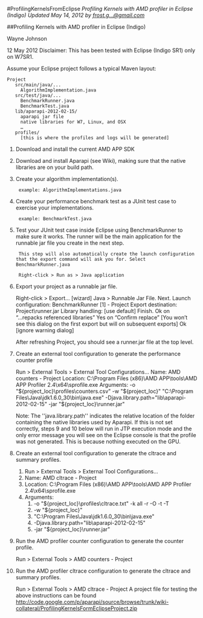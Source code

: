 #ProfilingKernelsFromEclipse
*Profiling Kernels with AMD profiler in Eclipse (Indigo) Updated May 14, 2012 by frost.g...@gmail.com*

##Profiling Kernels with AMD profiler in Eclipse (Indigo)

Wayne Johnson

12 May 2012
Disclaimer: This has been tested with Eclipse (Indigo SR1) only on W7SR1.

Assume your Eclipse project follows a typical Maven layout:

    Project
       src/main/java/...
         AlgorithmImplementation.java
       src/test/java/...
         BenchmarkRunner.java
         BenchmarkTest.java
       lib/aparapi-2012-02-15/
         aparapi jar file
         native libraries for W7, Linux, and OSX
         …
       profiles/
         [this is where the profiles and logs will be generated]

1. Download and install the current AMD APP SDK
2. Download and install Aparapi (see Wiki), making sure that the native libraries are on your build path.
3. Create your algorithm implementation(s).

        example: AlgorithmImplementations.java

4. Create your performance benchmark test as a JUnit test case to exercise your implementations.

        example: BenchmarkTest.java

5. Test your JUnit test case inside Eclipse using BenchmarkRunner to make sure it works. The runner will be the main application for the runnable jar file you create in the next step.

        This step will also automatically create the launch configuration that the export command will ask you for. Select BenchmarkRunner.java

        Right-click > Run as > Java application

6. Export your project as a runnable jar file.

    Right-click > Export...
      [wizard] Java > Runnable Jar File. Next.
        Launch configuration: BenchmarkRunner [1] - Project
        Export destination: Project\runner.jar
        Library handling: [use default]    Finish.
      Ok on “...repacks referenced libraries”
      Yes on “Confirm replace” [You won’t see this dialog on the first export but will on subsequent exports]
      Ok [ignore warning dialog]

    After refreshing Project, you should see a runner.jar file at the top level.

7. Create an external tool configuration to generate the performance counter profile

    Run > External Tools > External Tool Configurations...
      Name: AMD counters - Project
      Location: C:\Program Files (x86)\AMD APP\tools\AMD APP Profiler 2.4\x64\sprofile.exe
      Arguments:
       -o "${project_loc}\profiles\counters.csv"
       -w "${project_loc}"
       "C:\Program Files\Java\jdk1.6.0_30\bin\java.exe"
       -Djava.library.path="lib\aparapi-2012-02-15"
       -jar "${project_loc}\runner.jar"


    Note: The ''java.library.path'' indicates the relative location of the folder containing the native libraries used by Aparapi. If this is not set correctly, steps 9 and 10 below will run in JTP execution mode and the only error message you will see on the Eclipse console is that the profile was not generated. This is because nothing executed on the GPU.

8. Create an external tool configuration to generate the cltrace and summary profiles.

    1. Run > External Tools > External Tool Configurations...
    2. Name: AMD cltrace - Project
    3. Location: C:\Program Files (x86)\AMD APP\tools\AMD APP Profiler 2.4\x64\sprofile.exe
    4. Arguments:
        1. -o "${project_loc}\profiles\cltrace.txt" -k all -r -O -t -T
        2. -w "${project_loc}"
        3. "C:\Program Files\Java\jdk1.6.0_30\bin\java.exe"
        4. -Djava.library.path="lib\aparapi-2012-02-15"
        5. -jar "${project_loc}\runner.jar"


9. Run the AMD profiler counter configuration to generate the counter profile.

     Run > External Tools > AMD counters - Project


10. Run the AMD profiler cltrace configuration to generate the cltrace and summary profiles.

    Run > External Tools > AMD cltrace - Project
    A project file for testing the above instructions can be found http://code.google.com/p/aparapi/source/browse/trunk/wiki-collateral/ProfilingKernelsFormEclipseProject.zip

